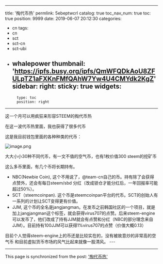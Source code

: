 
---
title: '掏代币热'
permlink: 5ebeptwcrl
catalog: true
toc_nav_num: true
toc: true
position: 9999
date: 2019-06-07 20:12:30
categories:
- cn
tags:
- cn
- sct
- sct-cn
- sct-ubi
- whalepower
thumbnail: 'https://ipfs.busy.org/ipfs/QmWFQDkAoU8ZFULpTZ1aFXKnFMfQAhW7Yw4U4CMYdk2KgZ'
sidebar:
    right:
        sticky: true
widgets:
    -
        type: toc
        position: right
---


这一个月可以用疯狂来形容STEEM的掏代币热

在这一波代币热里面，我也获得了很多代币

这是我目前钱包里面的各种种类的代币：

<img src="https://ipfs.busy.org/ipfs/QmWFQDkAoU8ZFULpTZ1aFXKnFMfQAhW7Yw4U4CMYdk2KgZ" alt="image.png" /><br/>

大大小小30种不同代币，有一文不值的空气币，也有1枚价值300 steem的挖矿币

这么多币里面，有几个币将长期持有。
* NBC(Newbie Coin), 这个不用说了，@team-cn自己的币。持有除了会获得点赞外，还会有每日steem/sbd 分红（改成锁仓才能分红后，一年回报率可能超过50%）。
* SCT（steemcoinpan). 这个币是steemcoinpan平台的代币。SCT的创始人有一系列的计划让SCT变得更有价值。
* JJM, 这个币的全名是jangjangman。在发币之前韩国社区的一个项目，就是加上jangjangman这个标签，就会获得virus707的点赞。后来steem-engine可以发币了，他们改成了持有JJM就会有点赞和分红（NBC的部分理念来自JJM）。目前持有100JJM可以获得1%virus707的点赞（价值大概0.13）

目前个人觉得steem-engine上的币还是比较实在的，没有被故意炒的非常高的空气币
和目前虚拟货币市场的风气比起来就像一股清风。 ---

- - -

This page is synchronized from the post: ['掏代币热'](https://steemit.com/@ericet/5ebeptwcrl)

